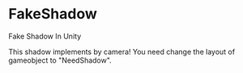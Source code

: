 # FakeShadow
Fake Shadow In Unity

This shadow implements by camera!
You need change the layout of gameobject to "NeedShadow". 
